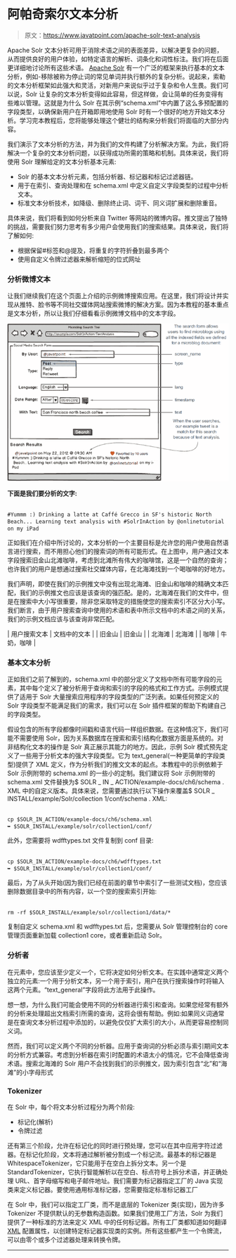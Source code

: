 # 阿帕奇索尔文本分析

> 原文：<https://www.javatpoint.com/apache-solr-text-analysis>

Apache Solr 文本分析可用于消除术语之间的表面差异，以解决更复杂的问题，从而提供良好的用户体验，如特定语言的解析、词条化和词性标注。我们将在后面更详细地讨论所有这些术语。 [Apache Solr](https://www.javatpoint.com/apache-solr) 有一个广泛的框架来执行基本的文本分析，例如-移除被称为停止词的常见单词并执行额外的复杂分析。说起来，索勒的文本分析框架如此强大和灵活，对新用户来说似乎过于复杂和令人生畏。我们可以说，Solr 让复杂的文本分析变得如此容易，但这样做，会让简单的任务变得有些难以管理。这就是为什么 Solr 在其示例“schema.xml”中内置了这么多预配置的字段类型，以确保新用户在开箱即用地使用 Solr 时有一个很好的地方开始文本分析。学习完本教程后，您将能够处理这个健壮的结构来分析我们将面临的大部分内容。

我们演示了文本分析的方法，并为我们的文件构建了分析解决方案。为此，我们将解决一个复杂的文本分析问题，以获得成功所需的策略和机制。具体来说，我们将使用 Solr 理解给定的文本分析基本元素:

*   Solr 的基本文本分析元素，包括分析器、标记器和标记过滤器链。
*   用于在索引、查询处理和在 schema.xml 中定义自定义字段类型的过程中分析文本。
*   标准文本分析技术，如降级、删除终止词、词干、同义词扩展和删除重音。

具体来说，我们将看到如何分析来自 Twitter 等网站的微博内容。推文提出了独特的挑战，需要我们努力思考有多少用户会使用我们的搜索结果。具体来说，我们将了解如何:

*   根据保留#标签和@提及，将重复的字符折叠到最多两个
*   使用自定义令牌过滤器来解析缩短的位式网址

### 分析微博文本

让我们继续我们在这个页面上介绍的示例微博搜索应用。在这里，我们将设计并实现从推特、脸书等不同社交媒体网站搜索微博的解决方案。因为本教程的基本重点是文本分析，所以让我们仔细看看示例微博文档中的文本字段。

![Apache Solr Text Analysis](img/7fa125ced59402236f25763451448fd7.png)

**下面是我们要分析的文字:**

```

#Yummm :) Drinking a latte at Caffé Grecco in SF's historic North Beach... Learning text analysis with #SolrInAction by @onlinetutorial on my iPad

```

正如我们在介绍中所讨论的，文本分析的一个主要目标是允许您的用户使用自然语言进行搜索，而不用担心他们的搜索词的所有可能形式。在上图中，用户通过文本字段搜索旧金山北滩咖啡，考虑到北滩所有伟大的咖啡馆，这是一个自然的查询；也许我们的用户是想通过搜索社交媒体内容，在北海滩找到一个喝咖啡的好地方。

我们声明，即使在我们的示例推文中没有出现北海滩、旧金山和咖啡的精确文本匹配，我们的示例推文也应该是该查询的强匹配。是的，北海滩在我们的文件中，但是在搜索中大小写很重要，除非您采取特定的措施使您的搜索索引不区分大小写。我们断言，由于用户搜索查询中使用的术语和表中所示文档中的术语之间的关系，我们的示例文档应该与该查询非常匹配。

| 用户搜索文本 | 文档中的文本 |
| 旧金山 | 旧金山 |
| 北海滩 | 北海滩 |
| 咖啡 | 牛奶，咖啡 |

### 基本文本分析

正如我们之前了解到的，schema.xml 中的<types>部分定义了文档中所有可能字段的<fieldtype>元素，其中每个<fieldtype>定义了被分析用于查询和索引的字段的格式和工作方式。示例模式提供了适用于 Solr 大量搜索应用程序的字段类型的广泛列表。如果任何预定义的 Solr 字段类型不能满足我们的需求，我们可以在 Solr 插件框架的帮助下构建自己的字段类型。</fieldtype></fieldtype></types>

假设包含的所有字段都像时间戳和语言代码一样组织数据。在这种情况下，我们可能不需要使用 Solr，因为关系数据库在搜索和索引结构化数据方面是系统的。对非结构化文本的操作是 Solr 真正展示其能力的地方。因此，示例 Solr 模式预先定义了一些用于分析文本的强大字段类型。它为 text_general(一种更简单的字段类型)提供了 XML 定义，作为分析我们的推文文本的起点。本教程中的示例依赖于 Solr 示例附带的 schema.xml 的一些小的定制。我们建议将 Solr 示例附带的 schema.xml 文件替换为$ SOLR _ IN _ ACTION/example-docs/ch6/schema . XML 中的自定义版本。具体来说，您需要通过执行以下操作来覆盖$ SOLR _ INSTALL/example/Solr/collection 1/conf/schema . XML:

```

cp $SOLR_IN_ACTION/example-docs/ch6/schema.xml
➥ $SOLR_INSTALL/example/solr/collection1/conf/

```

此外，您需要将 wdfftypes.txt 文件复制到 conf 目录:

```

cp $SOLR_IN_ACTION/example-docs/ch6/wdfftypes.txt
➥ $SOLR_INSTALL/example/solr/collection1/conf/

```

最后，为了从头开始(因为我们已经在前面的章节中索引了一些测试文档)，您应该删除数据目录中的所有内容，以一个空的搜索索引开始:

```

rm -rf $SOLR_INSTALL/example/solr/collection1/data/*

```

复制自定义 schema.xml 和 wdfftypes.txt 后，您需要从 Solr 管理控制台的 core 管理页面重新加载 collection1 core，或者重新启动 Solr。

### 分析者

在<fieldtype>元素中，您应该至少定义一个<analyzer>，它将决定如何分析文本。在实践中通常定义两个独立的<analyzer>元素:一个用于分析文本，另一个用于索引，用户在执行搜索操作时将输入这两个元素。“text_general”字段将此方法用于此操作。</analyzer></analyzer></fieldtype>

想一想，为什么我们可能会使用不同的分析器进行索引和查询。如果您经常有额外的分析来处理超出文档索引所需的查询，这将会很有帮助。例如:如果同义词通常是在查询文本分析过程中添加的，以避免仅仅扩大索引的大小，从而更容易控制同义词。

然而，我们可以定义两个不同的分析器。应用于查询词的分析必须与索引期间文本的分析方式兼容。考虑到分析器在索引时配置的术语太小的情况，它不会降低查询术语。搜索北海滩的 Solr 用户不会找到我们的示例推文，因为索引包含“北”和“海滩”的小字母形式

### Tokenizer

在 Solr 中，每个<analyzer>将文本分析过程分为两个阶段:</analyzer>

*   标记化(解析)
*   令牌过滤

还有第三个阶段，允许在标记化的同时进行预处理，您可以在其中应用字符过滤器。在标记化阶段，文本将通过解析被分割成一个标记流。最基本的标记器是 WhitespaceTokenizer，它只能用于在空白上拆分文本。另一个是 StandardTokenizer，它执行智能解析以在空白、标点符号上拆分术语，并正确处理 URL、首字母缩写和电子邮件地址。我们需要为标记器指定工厂的 Java 实现类来定义标记器。要使用通用标准标记器，您需要指定标准标记器工厂

在 Solr 中，我们可以指定工厂类，而不是底层的 Tokenizer 类(实现)，因为许多 Tokenizer 不提供默认的无参数构造函数。如果我们使用工厂方法，Solr 为我们提供了一种标准的方法来定义 XML 中的任何标记器。所有工厂类都知道如何翻译 [XML](https://www.javatpoint.com/xml-tutorial) 配置属性，以创建特定标记器实现类的实例。所有这些都产生一个令牌流，可以由零个或多个过滤器处理来转换令牌。

* * *